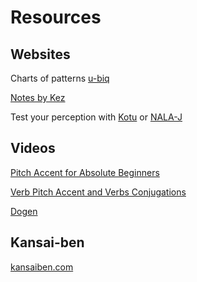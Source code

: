 # Resources

## Websites

Charts of patterns [u-biq](https://accent.u-biq.org/)

[Notes by Kez](https://gist.github.com/k3zi/3f38070efffa38db83cd5745d83b1235)

Test your perception with [Kotu](https://kotu.io/)  or [NALA-J](http://www.tufs.ac.jp/st/personal/99/kawatsu/nala/)

## Videos

[Pitch Accent for Absolute Beginners](https://www.youtube.com/playlist?list=PLAmROvem8e1LhXfCUqCDshBLAdi_LlR6y)

[Verb Pitch Accent and Verbs Conjugations](https://www.youtube.com/playlist?list=PLbEVYkEj81RzdzDWujEkfjJZrzsqV3Q8O)

[Dogen](https://www.youtube.com/@Dogen)



## Kansai-ben 

[kansaiben.com](http://www.kansaiben.com/1.Characteristics/2.LinguisticAspects/index.html)

